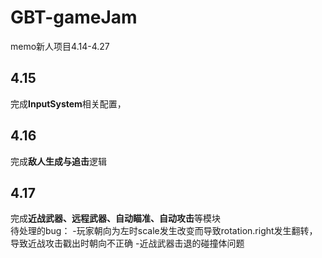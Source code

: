 # GBT-gameJam
memo新人项目4.14-4.27
## 4.15
完成**InputSystem**相关配置，
## 4.16
完成**敌人生成与追击**逻辑
## 4.17
完成**近战武器、远程武器、自动瞄准、自动攻击**等模块  
待处理的bug：
-玩家朝向为左时scale发生改变而导致rotation.right发生翻转，导致近战攻击戳出时朝向不正确
-近战武器击退的碰撞体问题